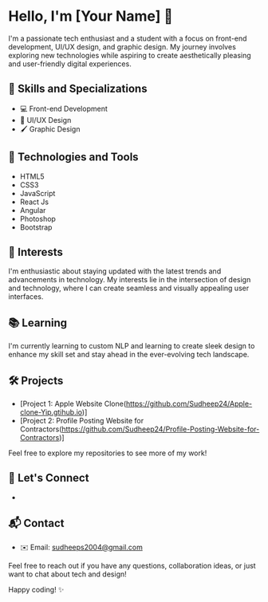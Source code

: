 # Hello, I'm [Your Name] 👋

I'm a passionate tech enthusiast and a student with a focus on front-end development, UI/UX design, and graphic design. My journey involves exploring new technologies while aspiring to create aesthetically pleasing and user-friendly digital experiences.

## 🚀 Skills and Specializations

- 💻 Front-end Development
- 🎨 UI/UX Design
- 🖌️ Graphic Design

## 🔧 Technologies and Tools

- HTML5
- CSS3
- JavaScript
- React Js
- Angular
- Photoshop
- Bootstrap

## 🌱 Interests

I'm enthusiastic about staying updated with the latest trends and advancements in technology. My interests lie in the intersection of design and technology, where I can create seamless and visually appealing user interfaces.

## 📚 Learning

I'm currently learning to custom NLP and learning to create sleek design to enhance my skill set and stay ahead in the ever-evolving tech landscape.

## 🛠️ Projects

- [Project 1: Apple Website Clone(https://github.com/Sudheep24/Apple-clone-Yip.gtihub.io)]
- [Project 2: Profile Posting Website for Contractors(https://github.com/Sudheep24/Profile-Posting-Website-for-Contractors)]


Feel free to explore my repositories to see more of my work!

## 🤝 Let's Connect

- [LinkedIn]:https://www.linkedin.com/in/sudheep-s-0816101ba/

## 📬 Contact

- ✉️ Email: sudheeps2004@gmail.com

Feel free to reach out if you have any questions, collaboration ideas, or just want to chat about tech and design!

Happy coding! ✨
